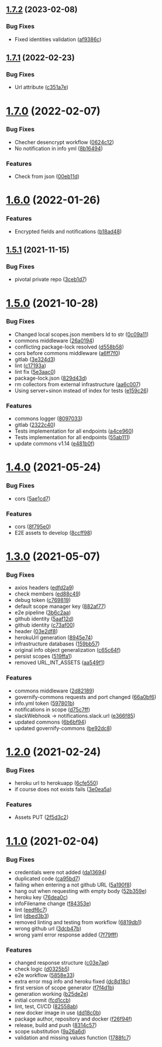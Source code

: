 ## [1.7.2](https://github.com/governify/scope-manager/compare/v1.7.1...v1.7.2) (2023-02-08)


### Bug Fixes

* Fixed identities validation ([af9386c](https://github.com/governify/scope-manager/commit/af9386cec60af46f886fc5306fd4e65e1c9d2c5b))



## [1.7.1](https://github.com/governify/scope-manager/compare/v1.7.0...v1.7.1) (2022-02-23)


### Bug Fixes

* Url attribute ([c351a7e](https://github.com/governify/scope-manager/commit/c351a7e849fd02c4a45c039d703c26d6249060cc))



# [1.7.0](https://github.com/governify/scope-manager/compare/v1.6.0...v1.7.0) (2022-02-07)


### Bug Fixes

* Checher desencrypt workflow ([0624c12](https://github.com/governify/scope-manager/commit/0624c1210f398ad242c50d0959c1a8f269caedfd))
* No notification in info yml ([8b16494](https://github.com/governify/scope-manager/commit/8b1649482291e81bc4a5059591b38473f3d16bae))


### Features

* Check from json ([00eb11d](https://github.com/governify/scope-manager/commit/00eb11d377b17a9b43172ca4f6c8bb45f7b7bb71))



# [1.6.0](https://github.com/governify/scope-manager/compare/v1.5.1...v1.6.0) (2022-01-26)


### Features

* Encrypted fields and notifications ([b18ad48](https://github.com/governify/scope-manager/commit/b18ad48d3d269915bc205e035fff3a2c7c4f377d))



## [1.5.1](https://github.com/governify/scope-manager/compare/v1.5.0...v1.5.1) (2021-11-15)


### Bug Fixes

* pivotal private repo ([3ceb1d7](https://github.com/governify/scope-manager/commit/3ceb1d7fcb895ac80005b372180c6f4093b45fab))



# [1.5.0](https://github.com/governify/scope-manager/compare/v1.4.0...v1.5.0) (2021-10-28)


### Bug Fixes

* Changed local scopes.json members Id to str ([0c09a11](https://github.com/governify/scope-manager/commit/0c09a11411df3f5d1af40e31b41f83b759e5209b))
* commons middleware ([26a0194](https://github.com/governify/scope-manager/commit/26a019482068499abcf85f57b23669cbfcf4c9fe))
* conflicting package-lock resolved ([d558b58](https://github.com/governify/scope-manager/commit/d558b5804b23f45a4e2dc34e2ac8bc2d91ef0cf1))
* cors before commons middleware ([a6ff7f0](https://github.com/governify/scope-manager/commit/a6ff7f0e73ad812a6aaecd7fe9cdc9d439ae7c31))
* gitlab ([3e324d3](https://github.com/governify/scope-manager/commit/3e324d3b05f3c7c51ca9d9b4c7da4b509b166c99))
* lint ([c17193a](https://github.com/governify/scope-manager/commit/c17193aea749c001f79469b022b883fec4f3d66c))
* lint fix ([5e3aac0](https://github.com/governify/scope-manager/commit/5e3aac01c614acea41c803f1f5bb69c8b17a062a))
* package-lock.json ([829d43d](https://github.com/governify/scope-manager/commit/829d43dff1961ffbb126c35592898a33cac660ed))
* rm collectors from external infrastructure ([aa6c007](https://github.com/governify/scope-manager/commit/aa6c007732c6e8e1f37ae624b4b5d6a6c82c39f7))
* Using server+sinon instead of index for tests ([e159c26](https://github.com/governify/scope-manager/commit/e159c262f58dbb168151e04d06517631faa3c55b))


### Features

* commons logger ([8097033](https://github.com/governify/scope-manager/commit/8097033960a9270f15edf9aa06117b3de40533e5))
* gitlab ([2322c40](https://github.com/governify/scope-manager/commit/2322c4095694ce805f9d94d44cf53fda9c77c029))
* Tests implementation for all endpoints ([a4ce960](https://github.com/governify/scope-manager/commit/a4ce9600420f88be12a768679a37b06c821f4a85))
* Tests implementation for all endpoints ([55ab111](https://github.com/governify/scope-manager/commit/55ab111dfcdedf6207ba512b5731987e92361ff9))
* update commons v1.14 ([e481b0f](https://github.com/governify/scope-manager/commit/e481b0f378d8ead035f4cf933b0bd737ea4b9810))



# [1.4.0](https://github.com/governify/scope-manager/compare/v1.3.0...v1.4.0) (2021-05-24)


### Bug Fixes

* cors ([5ae1cd7](https://github.com/governify/scope-manager/commit/5ae1cd7404a82c845b87634109e8721fa100d6d7))


### Features

* cors ([8f795e0](https://github.com/governify/scope-manager/commit/8f795e0f25247b218bc9e291409df97abd6ec913))
* E2E assets to develop ([8ccff98](https://github.com/governify/scope-manager/commit/8ccff98cfb8a43357f2bcb23c50c3a6613eb3d1d))



# [1.3.0](https://github.com/governify/scope-manager/compare/v1.2.0...v1.3.0) (2021-05-07)


### Bug Fixes

* axios headers ([edfd2a9](https://github.com/governify/scope-manager/commit/edfd2a95dee6be390d256bac36ff465a9cf78738))
* check members ([ed88c49](https://github.com/governify/scope-manager/commit/ed88c49b792d46afc6760cbbeba647ada61bc7fb))
* debug token ([c769819](https://github.com/governify/scope-manager/commit/c769819761c92d58ef23d0f1653a51b9967baeb0))
* default scope manager key ([882af77](https://github.com/governify/scope-manager/commit/882af779b438e92445a1007836e783700c35360a))
* e2e pipeline ([3b6c2aa](https://github.com/governify/scope-manager/commit/3b6c2aa42ee169c32bbfe5ea1f45a3aa61d6ffb0))
* github identity ([5aaf12d](https://github.com/governify/scope-manager/commit/5aaf12d40532806092a1df153e7706d080ad017b))
* github identity ([c73af00](https://github.com/governify/scope-manager/commit/c73af00809375f0d76c59634f8787a629396f025))
* header ([03e2df8](https://github.com/governify/scope-manager/commit/03e2df8ec04e1a45f04df8609154a20edca1bc1d))
* herokuUrl generation ([8945e74](https://github.com/governify/scope-manager/commit/8945e7438d4aaa4a9a3804aeed6eba9507a80b87))
* infrastructure databases ([159bb57](https://github.com/governify/scope-manager/commit/159bb57a372bd91c4f44f5fc2e4cadc9a713242b))
* original info object generalization ([c65c64f](https://github.com/governify/scope-manager/commit/c65c64f3576e4410d9499e5cb9c5626653371f4f))
* persist scopes ([519ffa1](https://github.com/governify/scope-manager/commit/519ffa1866767c8a4dc1dd992d01dbc9a53a6e3b))
* removed URL_INT_ASSETS ([aa549f1](https://github.com/governify/scope-manager/commit/aa549f1504328bfde1f9bbfaf2ad8513a53b249f))


### Features

* commons middleware ([2d82189](https://github.com/governify/scope-manager/commit/2d821898d2ccb60b5d5749cb25767239b76e1b5b))
* governify-commons requests and port changed ([66a0bf6](https://github.com/governify/scope-manager/commit/66a0bf60f825468fc0a44bb101b4a0a73534d6a7))
* info.yml token ([597801b](https://github.com/governify/scope-manager/commit/597801b69f829f9b4b1191b24ae06449ca16a836))
* notifications in scope ([d75c7ff](https://github.com/governify/scope-manager/commit/d75c7ff3587c692da24a1f919fae76e5425e78e8))
* slackWebhook -> notifications.slack.url ([e366f85](https://github.com/governify/scope-manager/commit/e366f854b78d83e8f68cc8b6abf0fc4fc4b20c47))
* updated commons ([6b6bf94](https://github.com/governify/scope-manager/commit/6b6bf94b3483b7dffdaa9d4ef92d87ef4286fb5e))
* updated governify-commons ([be92dc8](https://github.com/governify/scope-manager/commit/be92dc8fdad8d2bb09d6b9769c91e25536f6ba60))



# [1.2.0](https://github.com/governify/scope-manager/compare/v1.1.0...v1.2.0) (2021-02-24)


### Bug Fixes

* heroku url to herokuapp ([6cfe550](https://github.com/governify/scope-manager/commit/6cfe55093ceb6f675362d545d2b2c972b373653b))
* if course does not exists fails ([3e0ea5a](https://github.com/governify/scope-manager/commit/3e0ea5aa60ef75ac5d71483a30c11c42ee5b15ee))


### Features

* Assets PUT ([2f5d3c2](https://github.com/governify/scope-manager/commit/2f5d3c295e1c9e7da342ff603e839c464b93d8ad))



# [1.1.0](https://github.com/governify/scope-manager/compare/fcd1ccb1cd3f67045daa7d1df8d5aaa8fe8b9071...v1.1.0) (2021-02-04)


### Bug Fixes

* credentials were not added ([da13694](https://github.com/governify/scope-manager/commit/da13694190c78d1ee1aaba5b52e53962b527cdc5))
* duplicated code ([ca95bd7](https://github.com/governify/scope-manager/commit/ca95bd70fd6c0fc0fd2e39d641f1cb52bbc648f4))
* failing when entering a not github URL ([5a190f8](https://github.com/governify/scope-manager/commit/5a190f868d64bad2b422ac89029b72936035efe4))
* hang out when requesting with empty body ([52b359e](https://github.com/governify/scope-manager/commit/52b359e8c1dd6bebc7e3d605484e17c50a6cdfdf))
* heroku key ([76dea0c](https://github.com/governify/scope-manager/commit/76dea0c032dabb36018ee5ae0b2cb5f85878f2e7))
* infoFilename change ([f84353e](https://github.com/governify/scope-manager/commit/f84353e3d477aa63570f467d058dfef324f5be97))
* lint ([eedf6c7](https://github.com/governify/scope-manager/commit/eedf6c7a1163325b897f0d3b58a776d85f64e433))
* lint ([dbed3b3](https://github.com/governify/scope-manager/commit/dbed3b396d1e76d7d6079cc42ea6082e788ad8cf))
* removed linting and testing from workflow ([6819db1](https://github.com/governify/scope-manager/commit/6819db1178911a7b48bbcb73cb510f273b8dd0f7))
* wrong github url ([3dcb47b](https://github.com/governify/scope-manager/commit/3dcb47b39cee5cb502978222ed1525d5b58d309e))
* wrong yaml error response added ([7f79fff](https://github.com/governify/scope-manager/commit/7f79fff9a03caa951d6b6e8ae536ef2019d6e284))


### Features

* changed response structure ([c03e7ae](https://github.com/governify/scope-manager/commit/c03e7ae865a3ca02f4f500bc8b75224f0110a01b))
* check logic ([d0325b5](https://github.com/governify/scope-manager/commit/d0325b522408093a4a48ad6e02026916d022bef0))
* e2e workflow ([5858e33](https://github.com/governify/scope-manager/commit/5858e33f22f60c5e94a7a631d6f33165403d82a1))
* extra error msg info and heroku fixed ([dc8d18c](https://github.com/governify/scope-manager/commit/dc8d18c25e533f2b5ae3a5585aaf990ac513977a))
* first version of scope generator ([f7f4d1b](https://github.com/governify/scope-manager/commit/f7f4d1b82e3e710cd9885e56621a0e12542ee303))
* generation working ([b25de2e](https://github.com/governify/scope-manager/commit/b25de2e94a1ec3949a0528666322ad3ab6ff2637))
* initial commit ([fcd1ccb](https://github.com/governify/scope-manager/commit/fcd1ccb1cd3f67045daa7d1df8d5aaa8fe8b9071))
* lint, test, CI/CD ([82558ab](https://github.com/governify/scope-manager/commit/82558abe431cbcf070dc502f5e950085ff9e5262))
* new docker image in use ([dd18c0b](https://github.com/governify/scope-manager/commit/dd18c0b137840b65985e3bb4a42cdd79d43c90f2))
* package author, repository and docker ([f26f94f](https://github.com/governify/scope-manager/commit/f26f94f14df98f09507b1b0bcc96085b0eb8f40d))
* release, build and push ([8314c57](https://github.com/governify/scope-manager/commit/8314c578011290b6af5501a46647096dc6be7e90))
* scope substitution ([9a26a6d](https://github.com/governify/scope-manager/commit/9a26a6d3e73adf840e0e7d746428dbcf22655687))
* validation and missing values function ([1788fc7](https://github.com/governify/scope-manager/commit/1788fc7d33bc7aca563bdbdb828febc4d2a7737b))



